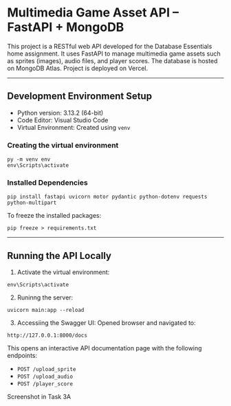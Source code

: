 # Multimedia Game Asset API – FastAPI + MongoDB

This project is a RESTful web API developed for the Database Essentials home assignment. It uses FastAPI to manage multimedia game assets such as sprites (images), audio files, and player scores. The database is hosted on MongoDB Atlas. Project is deployed on Vercel. 

---

## Development Environment Setup

- Python version: 3.13.2 (64-bit)
- Code Editor: Visual Studio Code
- Virtual Environment: Created using `venv`

### Creating the virtual environment

```
py -m venv env
env\Scripts\activate
```

### Installed Dependencies

```
pip install fastapi uvicorn motor pydantic python-dotenv requests python-multipart
```

To freeze the installed packages:

```
pip freeze > requirements.txt
```

---

## Running the API Locally

1. Activate the virtual environment:

```
env\Scripts\activate
```

2. Runinng the server:

```
uvicorn main:app --reload
```

3. Accessiing the Swagger UI:
Opened browser and navigated to:
```
http://127.0.0.1:8000/docs
```

This opens an interactive API documentation page with the following endpoints:
- `POST /upload_sprite`
- `POST /upload_audio`
- `POST /player_score`

Screenshot in Task 3A

